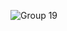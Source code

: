 ![Group 19](https://github.com/University-MITSO/react-labs/assets/11542402/3c4e4236-9b2c-44e1-b3f2-b6d80c9a53b0)
